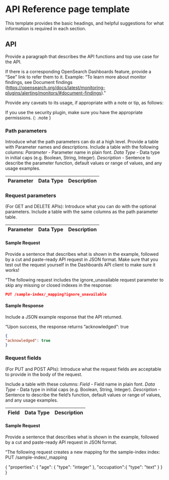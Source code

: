 # API Reference page template

This template provides the basic headings, and helpful suggestions for what information is required in each section.

## <Name of API> API

Provide a paragraph that describes the API functions and top use case for the API.

If there is a corresponding OpenSearch Dashboards feature, provide a “See” link to refer them to it. 
Example:  “To learn more about monitor findings, see Document findings (https://opensearch.org/docs/latest/monitoring-plugins/alerting/monitors/#document-findings).”

Provide any caveats to its usage, if appropriate with a note or tip, as follows:

If you use the security plugin, make sure you have the appropriate permissions.
{: .note }

### Path parameters

Introduce what the path parameters can do at a high level. Provide a table with Parameter names and descriptions. Include a table with the following columns:
*Parameter* - Parameter name in plain font.
*Data Type* - Data type in initial caps (e.g. Boolean, String, Integer).
*Description* - Sentence to describe the parameter function, default values or range of values, and any usage examples.

Parameter | Data Type | Description
:--- | :--- | :---


### Request parameters

(For GET and DELETE APIs): Introduce what you can do with the optional parameters. Include a table with the same columns as the path parameter table.

Parameter | Data Type | Description
:--- | :--- | :---

#### Sample Request

Provide a sentence that describes what is shown in the example, followed by a cut and paste-ready API request in JSON format. Make sure that you test out the request yourself in the Dashboards API client to make sure it works!

“The following request includes the ignore_unavailable request parameter to skip any missing or closed indexes in the response:

```json
PUT /sample-index/_mapping?ignore_unavailable
```

#### Sample Response

Include a JSON example response that the API returned.

“Upon success, the response returns ”acknowledged“: true
```json
{
"acknowledged": true
}
```

### Request fields

(For PUT and POST APIs): Introduce what the request fields are acceptable to provide in the body of the request.

Include a table with these columns: 
*Field* - Field name in plain font.
*Data Type* - Data type in initial caps (e.g. Boolean, String, Integer).
*Description* - Sentence to describe the field’s function, default values or range of values, and any usage examples.

Field | Data Type | Description
:--- | :--- | :--- 


#### Sample Request

Provide a sentence that describes what is shown in the example, followed by a cut and paste-ready API request in JSON format.

“The following request creates a new mapping for the sample-index index:
PUT /sample-index/_mapping

{
  "properties": {
    "age": {
      "type": "integer"
    },
    "occupation":{
      "type": "text"
    }
  }
}
